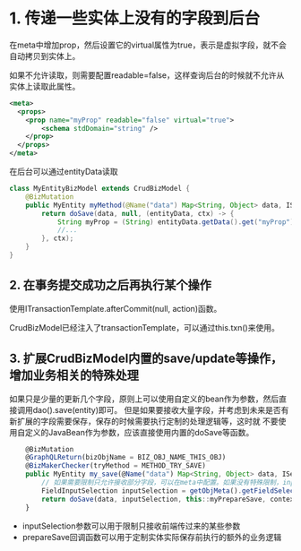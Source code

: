 # 1. 传递一些实体上没有的字段到后台
在meta中增加prop，然后设置它的virtual属性为true，表示是虚拟字段，就不会自动拷贝到实体上。

如果不允许读取，则需要配置readable=false，这样查询后台的时候就不允许从实体上读取此属性。

````xml
<meta>
  <props>
    <prop name="myProp" readable="false" virtual="true">
        <schema stdDomain="string" />
    </prop>
  </props>
</meta>
````

在后台可以通过entityData读取

````java
class MyEntityBizModel extends CrudBizModel {
    @BizMutation
    public MyEntity myMethod(@Name("data") Map<String, Object> data, IServiceContext ctx) {
        return doSave(data, null, (entityData, ctx) -> {
            String myProp = (String) entityData.getData().get("myProp");
            //...
        }, ctx);
    }
}  
````

## 2. 在事务提交成功之后再执行某个操作
使用ITransactionTemplate.afterCommit(null, action)函数。

CrudBizModel已经注入了transactionTemplate，可以通过this.txn()来使用。


## 3. 扩展CrudBizModel内置的save/update等操作，增加业务相关的特殊处理
如果只是少量的更新几个字段，原则上可以使用自定义的bean作为参数，然后直接调用dao().save(entity)即可。
但是如果要接收大量字段，并考虑到未来是否有新扩展的字段需要保存，保存的时候需要执行定制的处理逻辑等，这时就
不要使用自定义的JavaBean作为参数，应该直接使用内置的doSave等函数。

````javascript
    @BizMutation
    @GraphQLReturn(bizObjName = BIZ_OBJ_NAME_THIS_OBJ)
    @BizMakerChecker(tryMethod = METHOD_TRY_SAVE)
    public MyEntity my_save(@Name("data") Map<String, Object> data, IServiceContext context) {
        // 如果需要限制只允许接收部分字段，可以在meta中配置。如果没有特殊限制，inputFields设置为null即可
        FieldInputSelection inputSelection = getObjMeta().getFieldSelection("my_selectio"); 
        return doSave(data, inputSelection, this::myPrepareSave, context);
    }
````

* inputSelection参数可以用于限制只接收前端传过来的某些参数
* prepareSave回调函数可以用于定制实体实际保存前执行的额外的业务逻辑